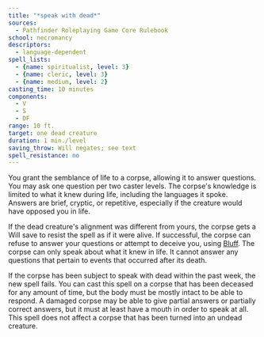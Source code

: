 ```yaml
---
title: "*speak with dead*"
sources:
  - Pathfinder Roleplaying Game Core Rulebook
school: necromancy
descriptors:
  - language-dependent
spell_lists:
  - {name: spiritualist, level: 3}
  - {name: cleric, level: 3}
  - {name: medium, level: 2}
casting_time: 10 minutes
components:
  - V
  - S
  - DF
range: 10 ft.
target: one dead creature
duration: 1 min./level
saving_throw: Will negates; see text
spell_resistance: no
---
```


You grant the semblance of life to a corpse, allowing it to answer questions. You may ask one question per two caster levels. The corpse's knowledge is limited to what it knew during life, including the languages it spoke. Answers are brief, cryptic, or repetitive, especially if the creature would have opposed you in life.

If the dead creature's alignment was different from yours, the corpse gets a Will save to resist the spell as if it were alive. If successful, the corpse can refuse to answer your questions or attempt to deceive you, using [Bluff](/skills/bluff/). The corpse can only speak about what it knew in life. It cannot answer any questions that pertain to events that occurred after its death.

If the corpse has been subject to speak with dead within the past week, the new spell fails. You can cast this spell on a corpse that has been deceased for any amount of time, but the body must be mostly intact to be able to respond. A damaged corpse may be able to give partial answers or partially correct answers, but it must at least have a mouth in order to speak at all. This spell does not affect a corpse that has been turned into an undead creature.

